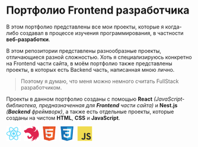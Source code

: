 # Портфолио Frontend разработчика
В этом портфолио представлены все мои проекты, которые я когда-либо создавал в процессе изучения программирования, в частности **веб-разработки**.

В этом репозитории представлены разнообразные проекты, отличающиеся разной сложностью. Хоть я специализируюсь конкретно на Frontend части сайта, в моём портфолио также представлены проекты, в которых есть Backend часть, написанная мною лично.
> Поэтому я думаю, что меня можно немного считать FullStack разработчиком.

Проекты в данном портфолио созданы с помощью **React** *(JavaScript-библиотека, предназначенная для **Frontend** части сайта)* и **Nest.js** *(**Backend** фреймворк)*, а также есть отдельные проекты, которые созданы на чистом **HTML**, **CSS** и **JavaScript**.

<div>
  <img src="https://github.com/devicons/devicon/blob/master/icons/react/react-original.svg" title="React" alt="React" width="40" height="40"/>&nbsp;
  <img src="https://github.com/devicons/devicon/blob/master/icons/nestjs/nestjs-original.svg" title="Nestjs" alt="Nestjs" width="40" height="40"/>&nbsp;
  <img src="https://github.com/devicons/devicon/blob/master/icons/html5/html5-original.svg" title="HTML" alt="HTML" width="40" height="40"/>&nbsp;
  <img src="https://github.com/devicons/devicon/blob/master/icons/css3/css3-original.svg" title="CSS" alt="CSS" width="40" height="40"/>&nbsp;
  <img src="https://github.com/devicons/devicon/blob/master/icons/javascript/javascript-original.svg" title="JS" alt="JS" width="40" height="40"/>&nbsp;
</div>
